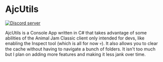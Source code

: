 # AjcUtils

<a href="https://discord.gg/HgERPHSFmT"><img src="https://img.shields.io/discord/1225189243949682799?color=5865F2&logo=discord&logoColor=white" alt="Discord server" /></a>

AjcUtils is a Console App written in C# that takes advantage of some abilities of the Animal Jam Classic client only intended for devs, like enabling the Inspect tool (which is all for now 💀). It also allows you to clear the cache without having to navigate a bunch of folders. It isn't too much but I plan on adding more features and making it less jank over time.